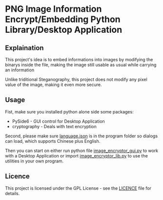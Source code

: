 # PNG Image Information Encrypt/Embedding Python Library/Desktop Application 

## Explaination
This project's idea is to embed informations into images by modifying the binarys inside the file, making the image still usable as usual while carrying an information

Unlike triditional Steganography, this project does not modify any pixel value of the image, making it even more secure.
## Usage
Fist, make sure you installed python alone side some packages:
- PySide6 - GUI control for Desktop Application
- cryptography - Deals with text encryption

Second, please make sure [language.json](language.json) is in the program folder so dialogs can load, which supports Chinese plus English.

Then you can start on either run python file [image_encryptor_gui.py](image_encryptor_gui.py) to work with a Desktop Application or import [image_encryptor_lib.py](image_encryptor_lib.py) to use the utilities in your own program.
## Licence
This project is licensed under the GPL License - see the [LICENCE](LICENCE) file for details.

